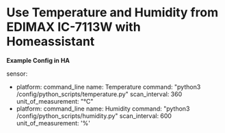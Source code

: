 # Use Temperature and Humidity from EDIMAX IC-7113W with Homeassistant

**Example Config in HA**

sensor:
   - platform: command_line
    name: Temperature
    command: "python3 /config/python_scripts/temperature.py"
    scan_interval: 360
    unit_of_measurement: "°C"
  - platform: command_line
    name: Humidity
    command: "python3 /config/python_scripts/humidity.py"
    scan_interval: 600
    unit_of_measurement: '%'
    
